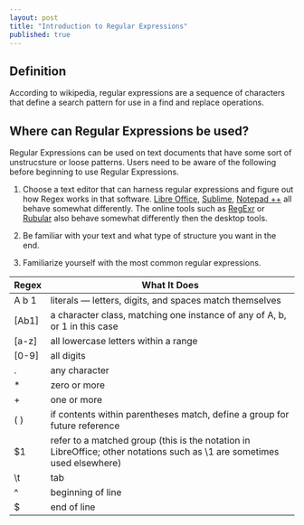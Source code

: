 ```yaml
---
layout: post
title: "Introduction to Regular Expressions"
published: true
---
```


Definition
----------

According to wikipedia, regular expressions are a sequence of characters that define a search pattern for use in a find and replace operations.

Where can Regular Expressions be used?
--------------------------------------
Regular Expressions can be used on text documents that have some sort of unstrucsture or loose patterns. Users need to be aware of the following before beginning to use Regular Expressions.

1. Choose a text editor that can harness regular expressions and figure out how Regex works in that software. [Libre Office](https://help.libreoffice.org/Common/List_of_Regular_Expressions/ "Regular Expressions Libre Office"), [Sublime](http://docs.sublimetext.info/en/latest/search_and_replace/search_and_replace_overview.html "Regular Expression Sublime"), [Notepad ++](http://docs.notepad-plus-plus.org/index.php/Regular_Expressions/ "Regular Expressions Notepad ++") all behave somewhat differently. The online tools such as [RegExr](http://regexr.com/ "RegExr") or [Rubular](http://rubular.com/ "Rubular") also behave somewhat differently then the desktop tools.

2. Be familiar with your text and what type of structure you want in the end. 

3. Familiarize yourself with the most common regular expressions.

|   Regex   |   What It Does   | 
|   ---------   |   ---------   | 
|   A b 1   |   literals — letters, digits, and spaces match themselves   | 
|   [Ab1]   |   a character class, matching one instance of any of A, b, or 1 in this case   | 
|[a-z] | all lowercase letters within a range 
|[0-9] | all digits |
|. | any character |
|* | zero or more |
|+ | one or more |
|( ) | if contents within parentheses match, define a group for future reference |
|$1 | refer to a matched group (this is the notation in LibreOffice; other notations such as \1 are sometimes used elsewhere) |
|\t | tab |
|^ | beginning of line |
|$ | end of line |
